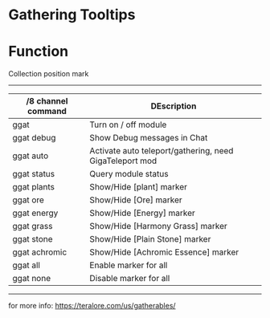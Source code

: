 Gathering Tooltips
======

# Function

Collection position mark

------

/8 channel command  | DEscription
--- | ---
ggat | Turn on / off module
ggat debug | Show Debug messages in Chat
ggat auto | Activate auto teleport/gathering, need GigaTeleport mod
ggat status | Query module status
ggat plants | Show/Hide [plant] marker
ggat ore | Show/Hide [Ore] marker
ggat energy | Show/Hide [Energy] marker
ggat grass | 	Show/Hide [Harmony Grass] marker
ggat stone | Show/Hide [Plain Stone] marker
ggat achromic | Show/Hide [Achromic Essence] marker
ggat all | Enable marker for all
ggat none | Disable marker for all

------

for more info: https://teralore.com/us/gatherables/
